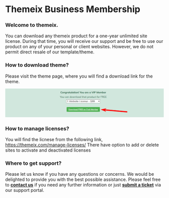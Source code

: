 # Themeix Business Membership

### Welcome to themeix.
You can download any themeix product for a one-year unlimited site license. During that time, you will receive our support and be free to use our product on any of your personal or client websites. However, we do not permit direct resale of our template/theme.

### How to download theme?
Please visit the theme page, where you will find a download link for the theme.

![](https://raw.githubusercontent.com/themeix/static-banners/master/download-themeix-product.png)

### How to manage licenses?

You will find the licnese from the following link, 
https://themeix.com/manage-licenses/
There have option to add or delete sites to activate and deactivated licenses 

### Where to get support?
Please let us know if you have any questions or concerns. We would be delighted to provide you with the best possible assistance. Please feel free to **[contact us](https://themeix.com/contact/)** if you need any further information or just **[submit a ticket](https://support.themeix.com/submit-ticket/)** via our support portal.
